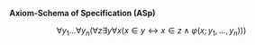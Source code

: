 **Axiom-Schema of Specification (ASp)**

$$\forall y_1...\forall y_n (\forall z\exists y\forall x(x \in y \longleftrightarrow x \in z \wedge \varphi(x; y_1 ,..., y_n )))$$